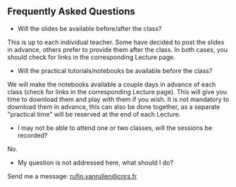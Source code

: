 ## Frequently Asked Questions


* Will the slides be available before/after the class?

This is up to each individual teacher. Some have decided to post the slides in advance, others prefer to provide them after the class. In both cases, 
you should check for links in the corresponding Lecture page.

* Will the practical tutorials/notebooks be available before the class?

We will make the notebooks available a couple days in advance of each class (check for links in the corresponding Lecture page). This will give you 
time to download them and play with them if you wish. It is not mandatory to download them in advance, this can also be done together, 
as a separate "practical time" will be reserved at the end of each Lecture. 

<!-- 
* Can I ask questions during the class?

Yes. feel free to unmute your mike and interrupt at any time. This is especially important when concepts need to be clarified. 
On the other hand, we do have a lot of ground to cover, so please let's not turn the class into a full-blown discussion. 
There are other opportunities for discussion of the concepts introduced in class--in particular, you can use our slack workspace 
to chat directly with the teachers and other students, both before and after each class. 

* Should I leave my camera on/off during the class?

This is up to you, but it would be nice if 3 or 4 students with good internet connections would agree to keep their video 
on--it's not very friendly for teachers to talk to a wall of black screens. 
-->

* I may not be able to attend one or two classes, will the sessions be recorded?

No.
<!-- We will both zoom and record this year's lectures. But previous years' videos have been recorded and will be made available for a few weeks after the class. 
This will allow students to catch up, or to return to the recordings and review any part they did not understand.-->

<!-- 
* Can I share the zoom link with other people not registered for the class?

In theory, unregistered students cannot attend the class. 
In practice, however, there is nothing to stop them from watching the zoom sessions. We won't be monitoring the list of participants, 
or checking their registration. The only thing that we would request is that only the "registered" students can interrupt the class 
and ask questions--otherwise it will be chaos...

* Can I share the link to the class video recordings with other (unregistered) people?

Feel free to share these links with individual people. Just don't post them on a public website.
* Where can I get help about the practical parts, Jupyter notebooks, tutorials and assignments?

Send a message on Slack. You can chat directly with a given teacher, or with the whole class.


* Where are the links (zoom calls, video recordings...)?

You should receive direct emails with each link. Contact us if you haven't received anything.
-->

* My question is not addressed here, what should I do?

Send me a message: rufin.vanrullen@cnrs.fr

